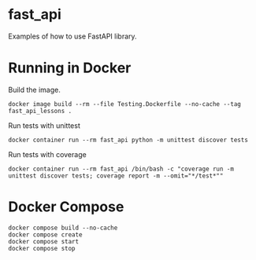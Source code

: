 # fast_api

Examples of how to use FastAPI library.

# Running in Docker
Build the image.
```
docker image build --rm --file Testing.Dockerfile --no-cache --tag fast_api_lessons .
```
Run tests with unittest
```
docker container run --rm fast_api python -m unittest discover tests
```
Run tests with coverage
```
docker container run --rm fast_api /bin/bash -c "coverage run -m unittest discover tests; coverage report -m --omit="*/test*""

```

# Docker Compose
```
docker compose build --no-cache
docker compose create
docker compose start
docker compose stop

```
